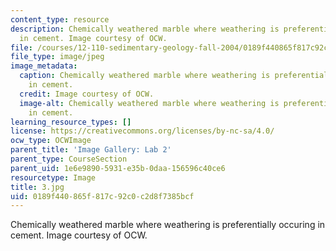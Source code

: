 ```yaml
---
content_type: resource
description: Chemically weathered marble where weathering is preferentially occuring
  in cement. Image courtesy of OCW.
file: /courses/12-110-sedimentary-geology-fall-2004/0189f440865f817c92c0c2d8f7385bcf_3.jpg
file_type: image/jpeg
image_metadata:
  caption: Chemically weathered marble where weathering is preferentially occuring
    in cement.
  credit: Image courtesy of OCW.
  image-alt: Chemically weathered marble where weathering is preferentially occuring
    in cement.
learning_resource_types: []
license: https://creativecommons.org/licenses/by-nc-sa/4.0/
ocw_type: OCWImage
parent_title: 'Image Gallery: Lab 2'
parent_type: CourseSection
parent_uid: 1e6e9890-5931-e35b-0daa-156596c40ce6
resourcetype: Image
title: 3.jpg
uid: 0189f440-865f-817c-92c0-c2d8f7385bcf
---
```

Chemically weathered marble where weathering is preferentially occuring in cement. Image courtesy of OCW.